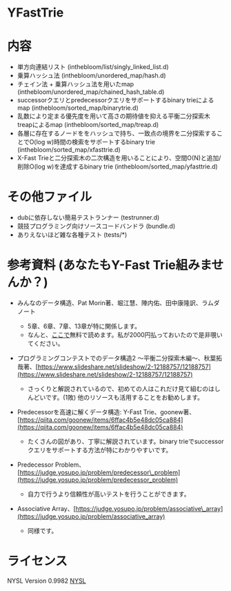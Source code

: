 # YFastTrie

# 内容

- 単方向連結リスト (inthebloom/list/singly\_linked\_list.d)
- 乗算ハッシュ法 (inthebloom/unordered\_map/hash.d)
- チェイン法 + 乗算ハッシュ法を用いたmap (inthebloom/unordered\_map/chained\_hash\_table.d)
- successorクエリとpredecessorクエリをサポートするbinary trieによるmap (inthebloom/sorted\_map/binarytrie.d)
- 乱数により定まる優先度を用いて高さの期待値を抑える平衡二分探索木treapによるmap (inthebloom/sorted\_map/treap.d)
- 各層に存在するノードををハッシュで持ち、一致点の境界を二分探索することでO(log w)時間の検索をサポートするbinary trie (inthebloom/sorted\_map/xfasttrie.d)
- X-Fast Trieと二分探索木の二次構造を用いることにより、空間O(N)と追加/削除O(log w)を達成するbinary trie (inthebloom/sorted\_map/yfasttrie.d)

# その他ファイル
- dubに依存しない簡易テストランナー (testrunner.d)
- 競技プログラミング向けソースコードバンドラ (bundle.d)
- ありえないほど雑な各種テスト (tests/\*)

# 参考資料 (あなたもY-Fast Trie組みませんか？)
- みんなのデータ構造、Pat Morin著、堀江慧、陣内佑、田中康隆訳、ラムダノート
    - 5章、6章、7章、13章が特に関係します。
    - なんと、[ここで](https://sites.google.com/view/open-data-structures-ja/home)無料で読めます。私が2000円払っておいたので是非覗いてください。

- プログラミングコンテストでのデータ構造2 ～平衡二分探索木編～、秋葉拓哉著、[https://www.slideshare.net/slideshow/2-12188757/12188757](https://www.slideshare.net/slideshow/2-12188757/12188757)
    - さっくりと解説されているので、初めての人はこれだけ見て組むのはしんどいです。(1敗) 他のリソースも活用することをお勧めします。

- Predecessorを高速に解くデータ構造: Y-Fast Trie、goonew著、[https://qiita.com/goonew/items/6ffac4b5e48dc05ca884](https://qiita.com/goonew/items/6ffac4b5e48dc05ca884)
    - たくさんの図があり、丁寧に解説されています。binary trieでsuccessorクエリをサポートする方法が特にわかりやすいです。

- Predecessor Problem、[https://judge.yosupo.jp/problem/predecessor\_problem](https://judge.yosupo.jp/problem/predecessor_problem)
    - 自力で行うより信頼性が高いテストを行うことができます。

- Associative Array、[https://judge.yosupo.jp/problem/associative\_array](https://judge.yosupo.jp/problem/associative_array)
    - 同様です。

# ライセンス
NYSL Version 0.9982
[NYSL](https://www.kmonos.net/nysl/)
